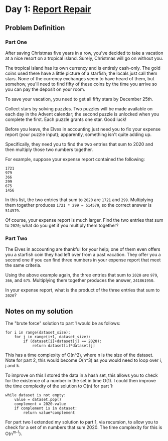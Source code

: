 # Day 1: [Report Repair](https://adventofcode.com/2020/day/1)

## Problem Definition

### Part One

After saving Christmas five years in a row, you've decided to take a vacation at a nice resort on a tropical island. Surely, Christmas will go on without you.

The tropical island has its own currency and is entirely cash-only. The gold coins used there have a little picture of a starfish; the locals just call them stars. None of the currency exchanges seem to have heard of them, but somehow, you'll need to find fifty of these coins by the time you arrive so you can pay the deposit on your room.

To save your vacation, you need to get all fifty stars by December 25th.

Collect stars by solving puzzles. Two puzzles will be made available on each day in the Advent calendar; the second puzzle is unlocked when you complete the first. Each puzzle grants one star. Good luck!

Before you leave, the Elves in accounting just need you to fix your expense report (your puzzle input); apparently, something isn't quite adding up.

Specifically, they need you to find the two entries that sum to 2020 and then multiply those two numbers together.

For example, suppose your expense report contained the following:

```
1721
979
366
299
675
1456
```

In this list, the two entries that sum to `2020` are `1721` and `299`. Multiplying them together produces `1721 * 299 = 514579`, so the correct answer is `514579`.

Of course, your expense report is much larger. Find the two entries that sum to `2020`; what do you get if you multiply them together?

### Part Two

The Elves in accounting are thankful for your help; one of them even offers you a starfish coin they had left over from a past vacation. They offer you a second one if you can find three numbers in your expense report that meet the same criteria.

Using the above example again, the three entries that sum to `2020` are `979`, `366`, and `675`. Multiplying them together produces the answer, `241861950`.

In your expense report, what is the product of the three entries that sum to `2020`?

## Notes on my solution

The "brute force" solution to part 1 would be as follows:

```pseudocode
for i in range(dataset_size):
	for j in range(i+1, dataset_size):
		if (dataset[i]+dataset[j] == 2020):
			return dataset[i]*dataset[j]
```

This has a time complexity of O(n^2), where n is the size of the dataset. Note for part 2, this would become O(n^3) as you would need to loop over i, j and k.

To improve on this I stored the data in a hash set, this allows you to check for the existence of a number in the set in time O(1). I could then improve the time complexity of the solution to O(n) for part 1:

```pseudocode
while dataset is not empty:
	value = dataset.pop()
	complement = 2020-value
	if complement is in dataset:
		return value*complement
```

For part two I extended my solution to part 1, via recursion, to allow you to check for a set of m numbers that sum 2020. The time complexity for this is O(n<sup>m-1</sup>).